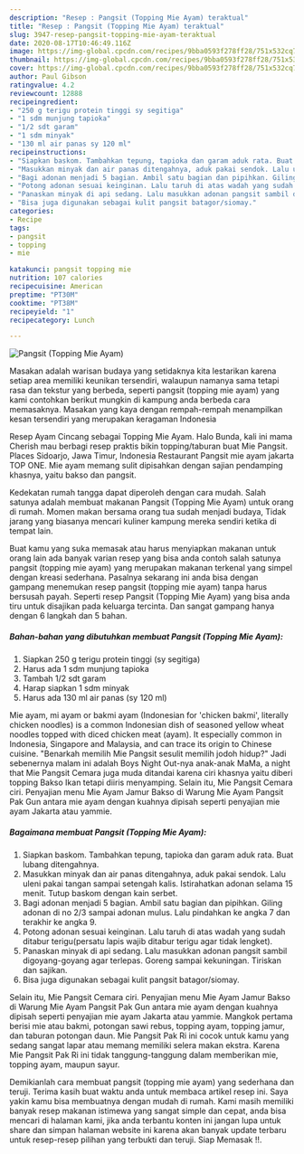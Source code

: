 ```yaml
---
description: "Resep : Pangsit (Topping Mie Ayam) teraktual"
title: "Resep : Pangsit (Topping Mie Ayam) teraktual"
slug: 3947-resep-pangsit-topping-mie-ayam-teraktual
date: 2020-08-17T10:46:49.116Z
image: https://img-global.cpcdn.com/recipes/9bba0593f278ff28/751x532cq70/pangsit-topping-mie-ayam-foto-resep-utama.jpg
thumbnail: https://img-global.cpcdn.com/recipes/9bba0593f278ff28/751x532cq70/pangsit-topping-mie-ayam-foto-resep-utama.jpg
cover: https://img-global.cpcdn.com/recipes/9bba0593f278ff28/751x532cq70/pangsit-topping-mie-ayam-foto-resep-utama.jpg
author: Paul Gibson
ratingvalue: 4.2
reviewcount: 12888
recipeingredient:
- "250 g terigu protein tinggi sy segitiga"
- "1 sdm munjung tapioka"
- "1/2 sdt garam"
- "1 sdm minyak"
- "130 ml air panas sy 120 ml"
recipeinstructions:
- "Siapkan baskom. Tambahkan tepung, tapioka dan garam aduk rata. Buat lubang ditengahnya."
- "Masukkan minyak dan air panas ditengahnya, aduk pakai sendok. Lalu uleni pakai tangan sampai setengah kalis. Istirahatkan adonan selama 15 menit. Tutup baskom dengan kain serbet."
- "Bagi adonan menjadi 5 bagian. Ambil satu bagian dan pipihkan. Giling adonan di no 2/3 sampai adonan mulus. Lalu pindahkan ke angka 7 dan terakhir ke angka 9."
- "Potong adonan sesuai keinginan. Lalu taruh di atas wadah yang sudah ditabur terigu(persatu lapis wajib ditabur terigu agar tidak lengket)."
- "Panaskan minyak di api sedang. Lalu masukkan adonan pangsit sambil digoyang-goyang agar terlepas. Goreng sampai kekuningan. Tiriskan dan sajikan."
- "Bisa juga digunakan sebagai kulit pangsit batagor/siomay."
categories:
- Recipe
tags:
- pangsit
- topping
- mie

katakunci: pangsit topping mie 
nutrition: 107 calories
recipecuisine: American
preptime: "PT30M"
cooktime: "PT38M"
recipeyield: "1"
recipecategory: Lunch

---
```



![Pangsit (Topping Mie Ayam)](https://img-global.cpcdn.com/recipes/9bba0593f278ff28/751x532cq70/pangsit-topping-mie-ayam-foto-resep-utama.jpg)

Masakan adalah warisan budaya yang setidaknya kita lestarikan karena setiap area memiliki keunikan tersendiri, walaupun namanya sama tetapi rasa dan tekstur yang berbeda, seperti pangsit (topping mie ayam) yang kami contohkan berikut mungkin di kampung anda berbeda cara memasaknya. Masakan yang kaya dengan rempah-rempah menampilkan kesan tersendiri yang merupakan keragaman Indonesia

Resep Ayam Cincang sebagai Topping Mie Ayam. Halo Bunda, kali ini mama Cherish mau berbagi resep praktis bikin topping/taburan buat Mie Pangsit. Places Sidoarjo, Jawa Timur, Indonesia Restaurant Pangsit mie ayam jakarta TOP ONE. Mie ayam memang sulit dipisahkan dengan sajian pendamping khasnya, yaitu bakso dan pangsit.

Kedekatan rumah tangga dapat diperoleh dengan cara mudah. Salah satunya adalah membuat makanan Pangsit (Topping Mie Ayam) untuk orang di rumah. Momen makan bersama orang tua sudah menjadi budaya, Tidak jarang yang biasanya mencari kuliner kampung mereka sendiri ketika di tempat lain.

Buat kamu yang suka memasak atau harus menyiapkan makanan untuk orang lain ada banyak varian resep yang bisa anda contoh salah satunya pangsit (topping mie ayam) yang merupakan makanan terkenal yang simpel dengan kreasi sederhana. Pasalnya sekarang ini anda bisa dengan gampang menemukan resep pangsit (topping mie ayam) tanpa harus bersusah payah.
Seperti resep Pangsit (Topping Mie Ayam) yang bisa anda tiru untuk disajikan pada keluarga tercinta. Dan sangat gampang hanya dengan 6 langkah dan 5 bahan.


<!--inarticleads1-->

##### Bahan-bahan yang dibutuhkan membuat Pangsit (Topping Mie Ayam):

1. Siapkan 250 g terigu protein tinggi (sy segitiga)
1. Harus ada 1 sdm munjung tapioka
1. Tambah 1/2 sdt garam
1. Harap siapkan 1 sdm minyak
1. Harus ada 130 ml air panas (sy 120 ml)


Mie ayam, mi ayam or bakmi ayam (Indonesian for &#39;chicken bakmi&#39;, literally chicken noodles) is a common Indonesian dish of seasoned yellow wheat noodles topped with diced chicken meat (ayam). It especially common in Indonesia, Singapore and Malaysia, and can trace its origin to Chinese cuisine. &#34;Benarkah memilih Mie Pangsit sesulit memilih jodoh hidup?&#34; Jadi sebenernya malam ini adalah Boys Night Out-nya anak-anak MaMa, a night that Mie Pangsit Cemara juga muda ditandai karena ciri khasnya yaitu diberi topping Bakso Ikan tetapi diiris menyamping. Selain itu, Mie Pangsit Cemara ciri. Penyajian menu Mie Ayam Jamur Bakso di Warung Mie Ayam Pangsit Pak Gun antara mie ayam dengan kuahnya dipisah seperti penyajian mie ayam Jakarta atau yammie. 

<!--inarticleads2-->

##### Bagaimana membuat  Pangsit (Topping Mie Ayam):

1. Siapkan baskom. Tambahkan tepung, tapioka dan garam aduk rata. Buat lubang ditengahnya.
1. Masukkan minyak dan air panas ditengahnya, aduk pakai sendok. Lalu uleni pakai tangan sampai setengah kalis. Istirahatkan adonan selama 15 menit. Tutup baskom dengan kain serbet.
1. Bagi adonan menjadi 5 bagian. Ambil satu bagian dan pipihkan. Giling adonan di no 2/3 sampai adonan mulus. Lalu pindahkan ke angka 7 dan terakhir ke angka 9.
1. Potong adonan sesuai keinginan. Lalu taruh di atas wadah yang sudah ditabur terigu(persatu lapis wajib ditabur terigu agar tidak lengket).
1. Panaskan minyak di api sedang. Lalu masukkan adonan pangsit sambil digoyang-goyang agar terlepas. Goreng sampai kekuningan. Tiriskan dan sajikan.
1. Bisa juga digunakan sebagai kulit pangsit batagor/siomay.


Selain itu, Mie Pangsit Cemara ciri. Penyajian menu Mie Ayam Jamur Bakso di Warung Mie Ayam Pangsit Pak Gun antara mie ayam dengan kuahnya dipisah seperti penyajian mie ayam Jakarta atau yammie. Mangkok pertama berisi mie atau bakmi, potongan sawi rebus, topping ayam, topping jamur, dan taburan potongan daun. Mie Pangsit Pak Ri ini cocok untuk kamu yang sedang sangat lapar atau memang memiliki selera makan ekstra. Karena Mie Pangsit Pak Ri ini tidak tanggung-tanggung dalam memberikan mie, topping ayam, maupun sayur. 

Demikianlah cara membuat pangsit (topping mie ayam) yang sederhana dan teruji. Terima kasih buat waktu anda untuk membaca artikel resep ini. Saya yakin kamu bisa membuatnya dengan mudah di rumah. Kami masih memiliki banyak resep makanan istimewa yang sangat simple dan cepat, anda bisa mencari di halaman kami, jika anda terbantu konten ini jangan lupa untuk share dan simpan halaman website ini karena akan banyak update terbaru untuk resep-resep pilihan yang terbukti dan teruji. Siap Memasak !!. 

